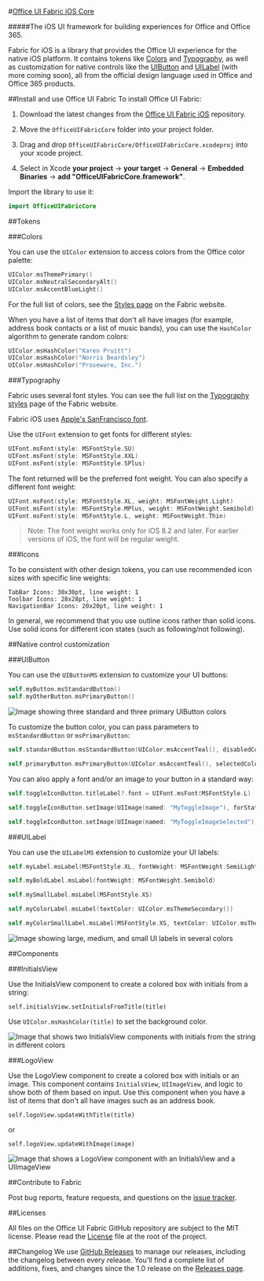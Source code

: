 #[Office UI Fabric iOS Core](http://dev.office.com/fabric)

#####The iOS UI framework for building experiences for Office and Office 365.

Fabric for iOS is a library that provides the Office UI experience for the native iOS platform. It contains tokens like [Colors](#colors) and [Typography](#typography), as well as customization for native controls like the [UIButton](#uibutton) and [UILabel](#uilabel) (with more coming soon), all from the official design language used in Office and Office 365 products.

##Install and use Office UI Fabric
To install Office UI Fabric:

1. Download the latest changes from the [Office UI Fabric iOS](https://github.com/OfficeDev/Office-UI-Fabric-iOS) repository.

2. Move the `OfficeUIFabricCore` folder into your project folder.

3. Drag and drop `OfficeUIFabricCore/OfficeUIFabricCore.xcodeproj` into your xcode project.

4. Select in Xcode **your project** -> **your target** -> **General** -> **Embedded Binaries** -> **add "OfficeUIFabricCore.framework"**.

Import the library to use it:

```swift
import OfficeUIFabricCore
```

##Tokens

###Colors

You can use the `UIColor` extension to access colors from the Office color palette:

```swift
UIColor.msThemePrimary()
UIColor.msNeutralSecondaryAlt()
UIColor.msAccentBlueLight()

```

For the full list of colors, see the [Styles page](http://dev.office.com/fabric/styles#color) on the Fabric website.

When you have a list of items that don't all have images (for example, address book contacts or a list of music bands), you can use the `HashColor` algorithm to generate random colors:

```swift
UIColor.msHashColor("Karen Pruitt")
UIColor.msHashColor("Norris Beardsley")
UIColor.msHashColor("Proseware, Inc.")
```

###Typography

Fabric uses several font styles. You can see the full list on the [Typography styles](http://dev.office.com/fabric/styles#typography) page of the Fabric website.

Fabric iOS uses [Apple's SanFrancisco font](https://developer.apple.com/fonts/).

Use the `UIFont` extension to get fonts for different styles:

```swift
UIFont.msFont(style: MSFontStyle.SU)
UIFont.msFont(style: MSFontStyle.XXL)
UIFont.msFont(style: MSFontStyle.SPlus)
```

The font returned will be the preferred font weight. You can also specify a different font weight:

```swift
UIFont.msFont(style: MSFontStyle.XL, weight: MSFontWeight.Light)
UIFont.msFont(style: MSFontStyle.MPlus, weight: MSFontWeight.Semibold)
UIFont.msFont(style: MSFontStyle.L, weight: MSFontWeight.Thin)
```
>Note: The font weight works only for iOS 8.2 and later. For earlier versions of iOS, the font will be regular weight.

###Icons

To be consistent with other design tokens, you can use recommended icon sizes with specific line weights:

```
TabBar Icons: 30x30pt, line weight: 1
Toolbar Icons: 28x28pt, line weight: 1
NavigationBar Icons: 20x20pt, line weight: 1
```

In general, we recommend that you use outline icons rather than solid icons. Use solid icons for different icon states (such as following/not following).

##Native control customization

###UIButton

You can use the `UIButtonMS` extension to customize your UI buttons:

```swift
self.myButton.msStandardButton()
self.myOtherButton.msPrimaryButton()
```

![Image showing three standard and three primary UIButton colors](https://raw.githubusercontent.com/OfficeDev/Office-UI-Fabric-iOS/master/DocsAssets/ButtonExample.png)

To customize the button color, you can pass parameters to `msStandardButton` or `msPrimaryButton`:

```swift
self.standardButton.msStandardButton(UIColor.msAccentTeal(), disabledColor: UIColor.msAccentTealLight())

self.primaryButton.msPrimaryButton(UIColor.msAccentTeal(), selectedColor: UIColor.msAccentTealDark(), disabledColor: UIColor.msAccentTealLight())
```
You can also apply a font and/or an image to your button in a standard way:

```swift
self.toggleIconButton.titleLabel?.font = UIFont.msFont(MSFontStyle.L)

self.toggleIconButton.setImage(UIImage(named: "MyToggleImage"), forState: .Normal)

self.toggleIconButton.setImage(UIImage(named: "MyToggleImageSelected"), forState: .Selected)
```

###UILabel

You can use the `UILabelMS` extension to customize your UI labels:

```swift
self.myLabel.msLabel(MSFontStyle.XL, fontWeight: MSFontWeight.SemiLight, textColor: UIColor.msThemePrimary())

self.myBoldLabel.msLabel(fontWeight: MSFontWeight.Semibold)

self.mySmallLabel.msLabel(MSFontStyle.XS)

self.myColorLabel.msLabel(textColor: UIColor.msThemeSecondary())

self.myColorSmallLabel.msLabel(MSFontStyle.XS, textColor: UIColor.msThemeSecondary())
```

![Image showing large, medium, and small UI labels in several colors](https://raw.githubusercontent.com/OfficeDev/Office-UI-Fabric-iOS/master/DocsAssets/LabelExample.png)

##Components

###InitialsView

Use the InitialsView component to create a colored box with initials from a string:

```
self.initialsView.setInitialsFromTitle(title)
```

Use `UIColor.msHashColor(title)` to set the background color.

![Image that shows two InitialsView components with initials from the string in different colors](https://raw.githubusercontent.com/OfficeDev/Office-UI-Fabric-iOS/master/DocsAssets/InitialsViewExample.png)

###LogoView

Use the LogoView component to create a colored box with initials or an image. This component contains `InitialsView`, `UIImageView`, and logic to show both of them based on input. Use this component when you have a list of items that don't all have images such as an address book.


```
self.logoView.updateWithTitle(title)
```

or

```
self.logoView.updateWithImage(image)
```

![Image that shows a LogoView component with an InitialsView and a UIImageView](https://raw.githubusercontent.com/OfficeDev/Office-UI-Fabric-iOS/master/DocsAssets/LogoViewExample.png)


##Contribute to Fabric

Post bug reports, feature requests, and questions on the [issue tracker](https://github.com/OfficeDev/Office-UI-Fabric-iOS/issues).


##Licenses

All files on the Office UI Fabric GitHub repository are subject to the MIT license. Please read the [License](license.md) file at the root of the project.


##Changelog
We use [GitHub Releases](https://github.com/blog/1547-release-your-software) to manage our releases, including the changelog between every release. You'll find a complete list of additions, fixes, and changes since the 1.0 release on the [Releases page](https://github.com/OfficeDev/Office-UI-Fabric-iOS/releases).
